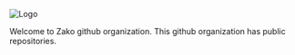 ![Logo](https://capsule-render.vercel.app/api?type=waving&height=300&color=gradient&text=Zako%20)

Welcome to Zako github organization.
This github organization has public repositories.
